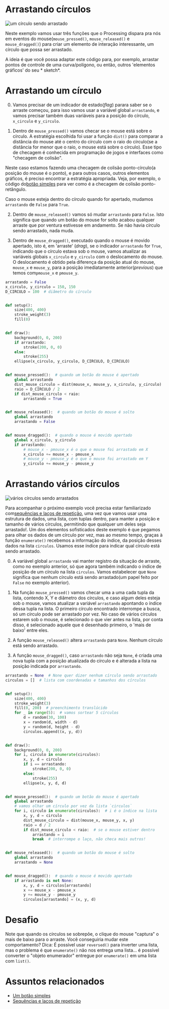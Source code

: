 # Arrastando círculos

![um círculo sendo arrastado](assets/arrastar_circulo.gif)

Neste exemplo vamos usar três funções que o Processing dispara pra nós em eventos do mouse(`mouse_pressed()`, `mouse_released()` e `mouse_dragged()`) para criar um elemento de interação interessante, um círculo que possa ser arrastado.

A ideia é que você possa adaptar este código para, por exemplo, arrastar pontos de controle de uma curva/polígono, ou então, outros 'elementos gráficos' do seu * sketch*.

# Arrastando um círculo

0. Vamos precisar de um indicador de estado(*flag*) parara saber se o arraste começou, para isso vamos usar a variável global `arrastando`, e vamos precisar também duas variáveis para a posição do círculo, `x_circulo` e `y_circulo`.

1. Dentro de `mouse_pressed()` vamos checar se o mouse está sobre o círculo. A estratégia escolhida foi usar a função `dist()` para comparar a distância do mouse até o centro do círculo com o raio do círculo(se a distância for menor que o raio, o mouse está sobre o círculo). Esse tipo de checagem é conhecida em programação de jogos e interfaces como "checagem de colisão".

Neste caso estamos fazendo uma checagem de colisão ponto-círculo(a posição do mouse é o ponto), e para outros casos, outros elementos gráficos, é preciso encontrar a estratégia apropriada. Veja, por exemplo, o código do[botão simples](botao_simples.md) para ver como é a checagem de colisão ponto-retângulo.

Caso o mouse esteja dentro do círculo quando for apertado, mudamos `arrastando` de `False` para `True`.

2. Dentro de `mouse_released()` vamos só mudar `arrastando` para `False`. Isto significa que quando um botão do mouse for solto acabou qualquer arraste que por ventura estivesse em andamento. Se não havia círculo sendo arrastado, nada muda.

3. Dentro de `mouse_dragged()`, executado quando o mouse é movido apertado, isto é, em 'arraste' (*drag*), se o indicador `arrastando` for `True`, indicando que o círculo estava sob o mouse, vamos atualizar as variáveis globais `x_circulo` e `y_circulo` com o deslocamento do mouse. O deslocamento é obtido pela diferença da posição atual do mouse, `mouse_x` e `mouse_y`, para a posição imediatamente anterior(*previous*) que temos com`pmouse_x` e `pmouse_y`.

```python
arrastando = False
x_circulo, y_circulo = 150, 150
D_CIRCULO = 100  # diâmetro do círculo


def setup():
    size(400, 400)
    stroke_weight(3)
    fill(0)


def draw():
    background(0, 0, 200)
    if arrastando:
        stroke(200, 0, 0)
    else:
        stroke(255)
    ellipse(x_circulo, y_circulo, D_CIRCULO, D_CIRCULO)


def mouse_pressed():  # quando um botão do mouse é apertado
    global arrastando
    dist_mouse_circulo = dist(mouse_x, mouse_y, x_circulo, y_circulo)
    raio = D_CIRCULO / 2
    if dist_mouse_circulo < raio:
        arrastando = True


def mouse_released():  # quando um botão do mouse é solto
    global arrastando
    arrastando = False


def mouse_dragged():  # quando o mouse é movido apertado
    global x_circulo, y_circulo
    if arrastando:
        # mouse_x - pmouse_x é o que o mouse foi arrastado em X
        x_circulo += mouse_x - pmouse_x
        # mouse_y - pmouse_y é o que o mouse foi arrastado em Y
        y_circulo += mouse_y - pmouse_y
```

# Arrastando vários círculos

![vários círculos sendo arrastados](assets/arrastar_circulos.gif)

Para acompanhar o próximo exemplo você precisa estar familiarizado com[sequências e laços de repetição](lacos_py.md), uma vez que vamos usar uma estrutura de dados, uma lista, com tuplas dentro, para manter a posição e tamanho de vários círculos, permitindo que qualquer um deles seja arrastado!. Um dos elementos sofisticados deste exemplo é que pegamos para olhar os dados de um círculo por vez, mas ao mesmo tempo, graças à função `enumerate()` recebemos a informação do índice, da posição desses dados na lista `circulos`. Usamos esse índice para indicar qual círculo está sendo arrastado.

0. A variável global `arrastando`  vai manter registro da situação de arraste, como no exemplo anterior, só que agora também indicando o índice de posição de um círculo na lista `circulos`. Vamos estabelecer que `None` significa que nenhum círculo está sendo arrastado(um papel feito por `False` no exemplo anterior).

1. Na função `mouse_pressed()` vamos checar uma a uma cada tupla da lista, contendo X, Y e diâmetro dos círculos, e caso algum deles esteja sob o mouse, vamos atualizar a variável `arrastando` apontando o índice dessa tupla na lista. O primeiro círculo encontrado interrompe a busca, só um círculo pode ser arrastado por vez. No caso de vários círculos estarem sob o mouse, é selecionado o que vier antes na lista, por conta disso, é selecionado aquele que é desenhado primeiro, o 'mais de baixo' entre eles.

2. A função `mouse_released()` altera `arrastando` para `None`. Nenhum círculo está sendo arrastado.

3. A função `mouse_dragged()`, caso `arrastando` não seja `None`, é criada uma nova tupla com a posição atualizada do círculo e é alterada a lista na posição indicada por `arrastando`.

```python
arrastando = None  # None quer dizer nenhum círculo sendo arrastado
circulos = []  # lista com coordenadas e tamanhos dos círculos


def setup():
    size(400, 400)
    stroke_weight(3)
    fill(0, 200)  # preenchimento translúcido
    for _ in range(5):  # vamos sortear 5 círculos
        d = random(30, 100)
        x = random(d, width - d)
        y = random(d, height - d)
        circulos.append((x, y, d))


def draw():
    background(0, 0, 200)
    for i, circulo in enumerate(circulos):
        x, y, d = circulo
        if i == arrastando:
            stroke(200, 0, 0)
        else:
            stroke(255)
        ellipse(x, y, d, d)


def mouse_pressed():  # quando um botão do mouse é apertado
    global arrastando
    # vamos olhar um círculo por vez da lista `circulos`
    for i, circulo in enumerate(circulos):  # i é o índice na lista
        x, y, d = circulo
        dist_mouse_circulo = dist(mouse_x, mouse_y, x, y)
        raio = d / 2
        if dist_mouse_circulo < raio:  # se o mouse estiver dentro
            arrastando = i
            break  # interrompe o laço, não checa mais outros!


def mouse_released():  # quando um botão do mouse é solto
    global arrastando
    arrastando = None


def mouse_dragged():  # quando o mouse é movido apertado
    if arrastando is not None:
        x, y, d = circulos[arrastando]
        x += mouse_x - pmouse_x
        y += mouse_y - pmouse_y
        circulos[arrastando] = (x, y, d)
```

# Desafio

Note que quando os círculos se sobrepõe, o clique do mouse "captura" o mais de baixo para o arraste. Você conseguiria mudar este comportamento?
Dica:  É possível usar `reversed()` para inverter uma lista, mas o problema é que `enumerate()` não nos entrega uma lista... é possível converter o "objeto enumerador" entregue por `enumerate()` em uma lista com `list()`.

# Assuntos relacionados

- [Um botão simples](botao_simples.md)
- [Sequências e laços de repetição](lacos_py.md)
